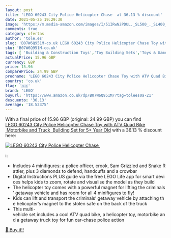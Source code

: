 ```yaml
---
layout: post
title: 'LEGO 60243 City Police Helicopter Chase  at 36.13 % discount'
date: 2021-05-25 19:29:30
image: 'https://m.media-amazon.com/images/I/51IRwN2PDUL._SL500_._SL400_.jpg'
comments: true
category: ofertas
author: 'tole.es'
slug: 'B07W6Q951M-co.uk LEGO 60243 City Police Helicopter Chase Toy with ATV...'
sku: 'B07W6Q951M-co.uk'
tags: [ 'Building & Construction Toys','Toy Building Sets','Toys & Games','Toys Store','lego', ]
actualPrice: 15.96 GBP
currency: GBP
price: 15.96
comparePrice: 24.99 GBP
prodname: 'LEGO 60243 City Police Helicopter Chase Toy with ATV Quad Bike  Motorbike and Truck  Building Set for 5+ Year Old'
country: 'co.uk'
flag: '🇬🇧'
brand: 'LEGO'
buyurl: 'https://www.amazon.co.uk/dp/B07W6Q951M/?tag=tolees0a-21'
descuento: '36.13'
average: '18.52375'
---
```


With a final price of 15.96 GBP (original: 24.99 GBP) you can find [LEGO 60243 City Police Helicopter Chase Toy with ATV Quad Bike  Motorbike and Truck  Building Set for 5+ Year Old](https://www.amazon.co.uk/dp/B07W6Q951M/?tag=tolees0a-21) with a  36.13 % discount here:

[![LEGO 60243 City Police Helicopter Chase ](https://m.media-amazon.com/images/I/51IRwN2PDUL._SL500_._SL400_.jpg)](https://www.amazon.co.uk/dp/B07W6Q951M/?tag=tolees0a-21)

ℹ️:

- Includes 4 minifigures: a police officer, crook, Sam Grizzled and Snake Rattler, plus 3 diamonds to defend, handcuffs and a crowbar
- Digital Instructions PLUS guide via the free LEGO Life app for smart devices helps kids to zoom, rotate and visualise the model as they build
- The helicopter toy comes with a powerful magnet for lifting the criminals’ getaway vehicle and has room for all 4 minifigures to fly!
- Kids can lift and transport the criminals’ getaway vehicle by attaching the helicopter’s magnet to the stolen safe on the back of the truck
- This multi-vehicle set includes a cool ATV quad bike, a helicopter toy, motorbike and a getaway truck toy for fun car-chase police action

[🛒 Buy it!!](https://www.amazon.co.uk/dp/B07W6Q951M/?tag=tolees0a-21)
